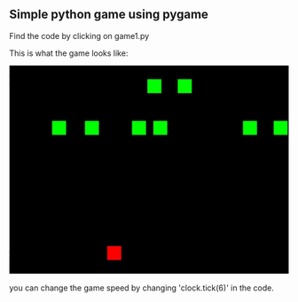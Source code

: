 ## Simple python game using pygame
Find the code by clicking on game1.py

This is what the game looks like: 

![game](https://github.com/Nehaila/python-game/blob/master/gamescreen.jpg)

you can change the game speed by changing 'clock.tick(6)' in the code. 
